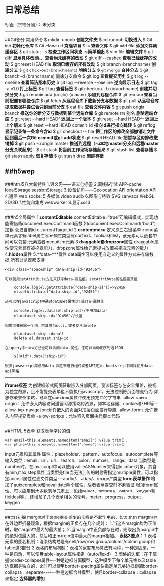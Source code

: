 ﻿# 日常总结

标签（空格分隔）： 未分类

---
##Git部分
常用命令
\$ mkdir runoob  **创建文件夹**
\$ cd runoob **切换进入**
\$ Git init **初始化仓库**
\$ Git clone url **克隆项目**
\$ ls **查看文件**
\$ git add file **添加文件到缓存区**
\$ git status -s **检查工作区间状态  -s简单输出**
\$ vim file **编辑文件**
\$ git diff **显示具体改动、、查看尚未缓存的改动**
\$ git diff --cashed **查看已经缓存的改动**
\$ git reset HEAD file **取消已缓存的所有改动**
\$ git branch (branchname) **创建分支**
\$ git checkout (branchname) **切换分支**
\$ git merge **合并分支**
\$ git branch -d (branchname) 删除分支命令
\$ git log **查看提交历史**
\$ git log --oneline **查看简洁版本历史**
\$ git log --reverse --oneline **逆向显示日志**
\$ git tag -a v1.0 **打上标签**
\$ git tag **查看标签**
\$ git checkout -b (branchname) **创建并切换分支**
\$ git remote add (origin) (master) **添加到远程仓库**
\$ git remote **查看当前配置有哪些仓库**
\$ git fetch **从远程仓库下载新分支与数据**
\$ git pull **从远程仓库提取数据并尝试合并到当前分支**
\$ cat file **查看文件内容**
\$ git push origin branch **推送你的新分支与数据到某个远端仓库**
\$ git remote rm 别名  **删除远端仓库**
\$ git reset --hard HEAD^ **返回上一个版本**
\$ git reset --hard HEAD^^ **返回上上个版本**
\$ git reset --hard HEAD commit_id **指向id进行指向跳转**
\$ git reflog **显示记录每一条命令含id**
\$ git checkout -- file **把工作区的修改全部撤销让文件回到最后一次Git commit或git add状态**
\$ git reset HEAD file **把暂存区的修改撤销掉**
\$ git push -u origin master **推送到远程（-u本地master分支和远程master分支关联起来）**
\$ git stash **把当前工作现场存储起来**
\$ git stash list **查看存储**
\$ git stash apply **恢复存储**
\$ git stash drap **删除存储**

##h5wep
---
###html5八大新特性
1.语义网——语义化标签
2.离线&存储  APP-cache  localStorage sessionStorage
3.设备访问——Geolocation API   orientation API
4.通信   web socket
5.多媒体   video  audio
6.图形与特效  SVG canvacs  WebGL  2D/3D
7.性能和集成  webworker
8.显示css3
***
###h5全局属性
1.**contentEditable**    contentEditable=“true”可编辑模式，实现功能需借助document.execCommand函数
如document.execCommand("bold")加粗       获取当前id  e.currentTarget.id
2.**contentmenu**   定义原生右键菜单
    menu菜单元素含有label属性type属性类型有context、toolbar和list，该元素可以嵌套中间可以包含li元素或者menuitem元素
3.**draggable和dropzone**属性    draggable属性使元素具有被拖拽能力，dropzone属性给元素提供放置被拖拽元素的能力
4.**hidden**属性
5.**data-\***属性
    data属性可以使用自定义的属性方式来存储数据,所有浏览器都支持
```
<div class="spaceship" data-ship-id="92456">
```
    可以使用getAttribute方法来获得data-属性值，setAttribute属性设置其值
```
    console.log(el.getAttribute("data-ship-id"))=>92456
    el.setAttribute("data-ship-id","92456")
```
    还可以在javascript中通过dataset属性访问data-属性值 
```
    console.log(el.dataset.ship-id)//不用加data-
    el.dataset.ship-id="92456"//设置
```
    如果需要删除一个值，将其置为null，或者使用delete
```
    el.dataset.ship-id=null
    delete el.dataset.ship-id
```
    在jquery中data方法也可以访问data-属性，还可以自动反序列话JSON
```
    $("#id").data("ship-id")
```
    很多javascript库使用data-属性来进行组件或者API定义，bootstrap中同样使用data-api风格 
***
**iframe标签**
为创建框架式网页获取嵌入外部网页，现该标签存在安全策略，被视为独立的源，且不能提交表单也不能执行javascript，无法控制符页面导航行为
如想修改安全策略，可以在sandbox属性中使用预定义的字符串
-allow-same-origin：允许嵌入内容访问遵循同源策略的资源，如本地存储、cookie和XHR等
-allow-top-navigation:允许嵌入的页面对顶层页面进行导航
-allow-forms:允许嵌入内容提交表单
-allow-scripts：允许嵌入页面执行脚本代码
***
##HTML 5表单
获取表单字段的值
```
var email=this.elements.namedItem("email").value.trim();
var phone=this.elements.namedItem("phone").value.trim()
```
input元素和其属性
属性：placeholder、pattern、autofocus、autocomplete等
输入类型：email、url、url、search、color、number、range、data
当类型是number时，在javascript中可以使用valueASNumber来得到number对象，其含有min,max,step属性
当类型是file当无法上传的时候需指定multiple属性，可以指定accept属性过滤文件类型---audio/*、video/*、image/*类型
**form表单操作**
增加了autocomplete和novalidate两个属性，后者表示提交时不用验证
增加form属性，可以应用到大多数表单元素上，包括select，textarea，output，keygen和fieldest等，
还增加了几个表单相关的元素，meter，progress，output，keygen
***
##css初探
margin对于table相关类型的元素是不起作用的，如td,tr,th
margin/存在外边距折叠现象，根据margin的正负存在几个规则：
1.当这些margin均为正值时，取margin中最大的最大值；
2.当margin中正负都存在时，先取出负margin中的绝对值最大的，然后和正margin值中最大的margin相加。
**表格3要点：**
1.表格元素的匿名机制：渲染结构总是有cell/row/row group/column/colmn group和table这6部分
2.表格的布局机制：表格的宽度布局算法有两种，一种是固定，一种是自动，可以使用table-layout属性指定（auto/fiexd）
3.表格的边框：在于掌握border-collapse属性-一种是边框分离模型，这种模型下每个单元格以及table边框都是独立的，此时可以使用border-spacing属性指定单元格边框距离border-collapse：separate----一种是边框合并模型，使用border-collapse：collapse来指定
**选择器的增加**








